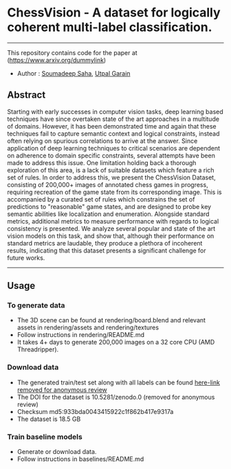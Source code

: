 # ChessVision - A dataset for logically coherent multi-label classification.
---
This repository contains code for the paper at (https://www.arxiv.org/dummylink)
- Author : [Soumadeep Saha](https://www.isical.ac.in/~soumadeep.saha_r), [Utpal Garain](https://www.isical.ac.in/~utpal)

## Abstract

Starting with early successes in computer vision tasks, deep learning based techniques have since overtaken state of the art approaches in a multitude of domains. However, it has been demonstrated time and again that these techniques fail to capture semantic context and logical constraints, instead often relying on spurious correlations to arrive at the answer. Since application of deep learning techniques to critical scenarios are dependent on adherence to domain specific constraints, several attempts have been made to address this issue. One limitation holding back a thorough exploration of this area, is a lack of suitable datasets which feature a rich set of rules. In order to address this, we present the ChessVision Dataset, consisting of 200,000+ images of annotated chess games in progress, requiring recreation of the game state from its corresponding image. This is accompanied by a curated set of rules which constrains the set of predictions to "reasonable" game states, and are designed to probe key semantic abilities like localization and enumeration. Alongside standard metrics, additional metrics to measure performance with regards to logical consistency is presented. We analyze several popular and state of the art vision models on this task, and show that, although their performance on standard metrics are laudable, they produce a plethora of incoherent results, indicating that this dataset presents a significant challenge for future works.

---

## Usage

### To generate data
  - The 3D scene can be found at rendering/board.blend and relevant assets in rendering/assets and rendering/textures
  - Follow instructions in rendering/README.md
  - It takes 4+ days to generate 200,000 images on a 32 core CPU (AMD Threadripper).

### Download data
  - The generated train/test set along with all labels can be found [here-link removed for anonymous review](https://zenodo.org/record/#)
  - The DOI for the dataset is 10.5281/zenodo.0 (removed for anonymous review)
  - Checksum md5:933bda0043415922c1f862b417e9317a
  - The dataset is 18.5 GB

### Train baseline models
  - Generate or download data.
  - Follow instructions in baselines/README.md

